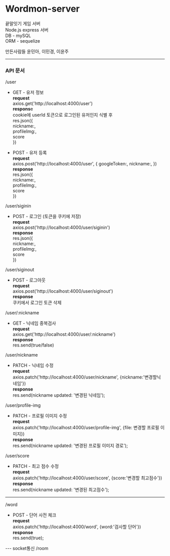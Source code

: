 # Wordmon-server

끝말잇기 게임 서버 <br>
Node.js express 서버 <br>
DB - mySQL <br>
ORM - sequelize <br>

만든사람들
윤민아, 이민경, 이윤주

---

### API 문서

/user <br>

- GET - 유저 정보 <br>
  **request** <br>
  axios.get('http://localhost:4000/user') <br>
  **respons**e <br>
  cookie에 userId 토큰으로 로그인된 유저인지 식별 후 <br>
  res.json({ <br>
  nickname:, <br>
  profileImg:, <br>
  score <br>
  }) <br>

- POST - 유저 등록 <br>
  **request** <br>
  axios.post('http://localhost:4000/user', {
  googleToken:,
  nickname:,
  }) <br>
  **response** <br>
  res.json({ <br>
  nickname:, <br>
  profileImg:, <br>
  score <br>
  }) <br>

/user/siginin<br>

- POST - 로그인 (토큰을 쿠키에 저장)<br>
  **request** <br>
  axios.post('http://localhost:4000/user/siginin') <br>
  **response** <br>
  res.json({ <br>
  nickname:, <br>
  profileImg:, <br>
  score <br>
  }) <br>

/user/siginout<br>

- POST - 로그아웃 <br>
  **request** <br>
  axios.post('http://localhost:4000/user/siginout') <br>
  **response** <br>
  쿠키에서 로그인 토큰 삭제

/user/:nickname <br>

- GET - 닉네임 중복검사<br>
  **request** <br>
  axios.get('http://localhost:4000/user/:nickname') <br>
  **response** <br>
  res.send(true/false)

/user/nickname <br>

- PATCH - 닉네임 수정<br>
  **request** <br>
  axios.patch('http://localhost:4000/user/nickname', {nickname:'변경할닉네임'})<br>
  **response** <br>
  res.send(nickname updated: '변경된 닉네임');<br>

/user/profile-img <br>

- PATCH - 프로필 이미지 수정<br>
  **request** <br>
  axios.patch('http://localhost:4000/user/profile-img', {file: 변경할 프로필 이미지})<br>
  **response** <br>
  res.send(nickname updated: '변경된 프로필 이미지 경로');<br>

/user/score <br>

- PATCH - 최고 점수 수정 <br>
  **request** <br>
  axios.patch('http://localhost:4000/user/score', {score:'변경할 최고점수'})<br>
  **response** <br>
  res.send(nickname updated: '변경된 최고점수');<br>

---

/word <br>

- POST - 단어 사전 체크 <br>
  **request** <br>
  axios.patch('http://localhost:4000/word', {word:'검사할 단어'})<br>
  **response** <br>
  res.send(true);<br>
  
--- socket통신
/room
